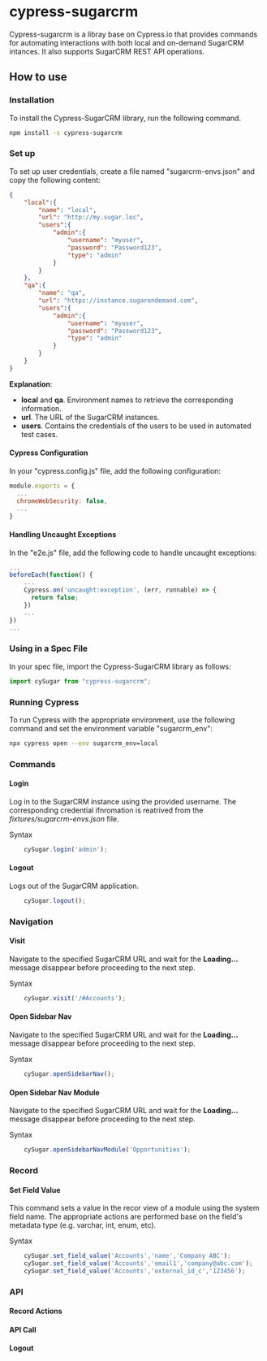 # cypress-sugarcrm

Cypress-sugarcrm is a libray base on Cypress.io that provides commands for automating interactions with both local and on-demand SugarCRM intances. It also supports SugarCRM REST API operations.

## How to use

### Installation

To install the Cypress-SugarCRM library, run the following command.

```bash
npm install -s cypress-sugarcrm
```

### Set up
To set up user credentials, create a file named "sugarcrm-envs.json" and copy the following content:

```json
{
    "local":{
        "name": "local",
        "url": "http://my.sugar.loc",
        "users":{
            "admin":{
                "username": "myuser",
                "password": "Password123",
                "type": "admin"
            }
        }
    },
    "qa":{
        "name": "qa",
        "url": "https://instance.sugarondemand.com",
        "users":{
            "admin":{
                "username": "myuser",
                "password": "Password123",
                "type": "admin"
            }
        }
    }
}
```

**Explanation**:

* **local** and **qa**. Environment names to retrieve the corresponding information.
* **url**. The URL of the SugarCRM instances.
* **users**. Contains the credentials of the users to be used in automated test cases.

#### Cypress Configuration

In your "cypress.config.js" file, add the following configuration:

```javascript
module.exports = {
  ...
  chromeWebSecurity: false,
  ...
}
```

#### Handling Uncaught Exceptions

In the "e2e.js" file, add the following code to handle uncaught exceptions:

```javascript
...
beforeEach(function() {
    ...
    Cypress.on('uncaught:exception', (err, runnable) => {
      return false;
    })
    ...
})
...
```

### Using in a Spec File

In your spec file, import the Cypress-SugarCRM library as follows:

```javascript
import cySugar from "cypress-sugarcrm";
```

### Running Cypress

To run Cypress with the appropriate environment, use the following command and set the environment variable "sugarcrm_env":

```bash
npx cypress open --env sugarcrm_env=local
```

### Commands


#### Login

Log in to the SugarCRM instance using the provided username. The corresponding credential ifnromation is reatrived from the *fixtures/sugarcrm-envs.json* file.

Syntax

```javascript
    cySugar.login('admin');
```

#### Logout

Logs out of the SugarCRM application.

```javascript
    cySugar.logout();
```

### Navigation

#### Visit

Navigate to the specified SugarCRM URL and wait for the **Loading...** message disappear before proceeding to the next step.

Syntax

```javascript
    cySugar.visit('/#Accounts');
```

#### Open Sidebar Nav
Navigate to the specified SugarCRM URL and wait for the **Loading...** message disappear before proceeding to the next step.

Syntax

```javascript
    cySugar.openSidebarNav();
```

#### Open Sidebar Nav Module
Navigate to the specified SugarCRM URL and wait for the **Loading...** message disappear before proceeding to the next step.

Syntax

```javascript
    cySugar.openSidebarNavModule('Opportunities');
```

### Record

#### Set Field Value
This command sets a value in the recor view of a module using the system field name. The appropriate actions are performed base on the field's metadata type (e.g. varchar, int, enum, etc).

Syntax

```javascript
    cySugar.set_field_value('Accounts','name','Company ABC');
    cySugar.set_field_value('Accounts','email1','company@abc.com');
    cySugar.set_field_value('Accounts','external_id_c','123456');
```



### API



#### Record Actions

#### API Call

#### Logout


